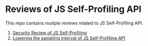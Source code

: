 # Reviews of JS Self-Profiling API

This repo contains mutiple reviews related to JS Self-Profiling API.

1. [Security Review of JS Self-Profiling](https://github.com/shhnjk/shhnjk.github.io/blob/main/investigations/js-self-profiling/security_review.md)
2. [Lowering the sampling interval of JS Self-Profiling API](https://github.com/shhnjk/shhnjk.github.io/blob/main/investigations/js-self-profiling/lowering_interval.md)
